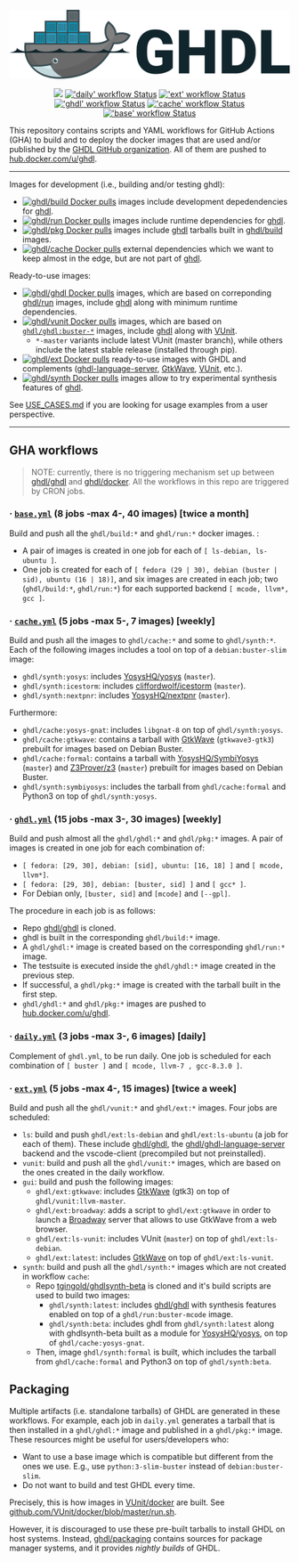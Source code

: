 <p align="center">
  <img src="./logo.png"/>
</p>

<p align="center">
<!--
  <a title="Read the Docs" href="http://ghdl.readthedocs.io"><img src="https://img.shields.io/readthedocs/ghdl.svg?longCache=true&style=flat-square&logo=read-the-docs&logoColor=e8ecef"></a><!--
  -->
  <a title="Join the chat at https://gitter.im/ghdl1/Lobby" href="https://gitter.im/ghdl1/Lobby?utm_source=badge&utm_medium=badge&utm_campaign=pr-badge&utm_content=badge"><img src="https://img.shields.io/badge/chat-on%20gitter-4db797.svg?longCache=true&style=flat-square&logo=gitter&logoColor=e8ecef"></a><!--
  -->
  <a title="'daily' workflow Status" href="https://github.com/ghdl/docker/actions?query=workflow%3Adaily"><img alt="'daily' workflow Status" src="https://img.shields.io/github/workflow/status/ghdl/docker/daily?longCache=true&style=flat-square&label=daily"></a><!--
  -->
  <a title="'ext' workflow Status" href="https://github.com/ghdl/docker/actions?query=workflow%3Aext"><img alt="'ext' workflow Status" src="https://img.shields.io/github/workflow/status/ghdl/docker/ext?longCache=true&style=flat-square&label=ext"></a><!--
  -->
  <a title="'ghdl' workflow Status" href="https://github.com/ghdl/docker/actions?query=workflow%3Aghdl"><img alt="'ghdl' workflow Status" src="https://img.shields.io/github/workflow/status/ghdl/docker/ghdl?longCache=true&style=flat-square&label=ghdl"></a><!--
  -->
  <a title="'cache' workflow Status" href="https://github.com/ghdl/docker/actions?query=workflow%3Acache"><img alt="'cache' workflow Status" src="https://img.shields.io/github/workflow/status/ghdl/docker/cache?longCache=true&style=flat-square&label=cache"></a><!--
  -->
  <a title="'base' workflow Status" href="https://github.com/ghdl/docker/actions?query=workflow%3Abase"><img alt="'base' workflow Status" src="https://img.shields.io/github/workflow/status/ghdl/docker/base?longCache=true&style=flat-square&label=base"></a><!--
  -->
</p>

This repository contains scripts and YAML workflows for GitHub Actions (GHA) to build and to deploy the docker images that are used and/or published by the [GHDL GitHub organization](https://github.com/ghdl). All of them are pushed to [hub.docker.com/u/ghdl](https://cloud.docker.com/u/ghdl/repository/list).

----

Images for development (i.e., building and/or testing ghdl):

- [![ghdl/build Docker pulls](https://img.shields.io/docker/pulls/ghdl/build?label=ghdl%2Fbuild&style=flat-square)](https://hub.docker.com/r/ghdl/build) images include development depedendencies for [ghdl](https://github.com/ghdl/ghdl).
- [![ghdl/run Docker pulls](https://img.shields.io/docker/pulls/ghdl/run?label=ghdl%2Frun&style=flat-square)](https://hub.docker.com/r/ghdl/run) images include runtime dependencies for [ghdl](https://github.com/ghdl/ghdl).
- [![ghdl/pkg Docker pulls](https://img.shields.io/docker/pulls/ghdl/pkg?label=ghdl%2Fpkg&style=flat-square)](https://hub.docker.com/r/ghdl/pkg) images include [ghdl](https://github.com/ghdl/ghdl) tarballs built in [ghdl/build](https://hub.docker.com/r/ghdl/build/tags) images.
- [![ghdl/cache Docker pulls](https://img.shields.io/docker/pulls/ghdl/cache?label=ghdl%2Fcache&style=flat-square)](https://hub.docker.com/r/ghdl/cache) external dependencies which we want to keep almost in the edge, but are not part of [ghdl](https://github.com/ghdl/ghdl).

Ready-to-use images:

- [![ghdl/ghdl Docker pulls](https://img.shields.io/docker/pulls/ghdl/ghdl?label=ghdl%2Fghdl&style=flat-square)](https://hub.docker.com/r/ghdl/ghdl) images, which are based on correponding [ghdl/run](https://hub.docker.com/r/ghdl/run/tags) images, include [ghdl](https://github.com/ghdl/ghdl) along with minimum runtime dependencies.
- [![ghdl/vunit Docker pulls](https://img.shields.io/docker/pulls/ghdl/vunit?label=ghdl%2Fvunit&style=flat-square)](https://hub.docker.com/r/ghdl/vunit) images, which are based on [`ghdl/ghdl:buster-*`](https://hub.docker.com/r/ghdl/ghdl/tags) images, include [ghdl](https://github.com/ghdl/ghdl) along with [VUnit](https://vunit.github.io/).
  - `*-master` variants include latest VUnit (master branch), while others include the latest stable release (installed through pip).
- [![ghdl/ext Docker pulls](https://img.shields.io/docker/pulls/ghdl/ext?label=ghdl%2Fext&style=flat-square)](https://hub.docker.com/r/ghdl/ext/tags) ready-to-use images with GHDL and complements ([ghdl-language-server](https://github.com/ghdl/ghdl-language-server), [GtkWave](http://gtkwave.sourceforge.net/), [VUnit](https://vunit.github.io/), etc.).
- [![ghdl/synth Docker pulls](https://img.shields.io/docker/pulls/ghdl/synth?label=ghdl%2Fsynth&style=flat-square)](https://hub.docker.com/r/ghdl/synth) images allow to try experimental synthesis features of [ghdl](https://github.com/ghdl/ghdl).

See [USE_CASES.md](./USE_CASES.md) if you are looking for usage examples from a user perspective.

----

## GHA workflows

> NOTE: currently, there is no triggering mechanism set up between [ghdl/ghdl](https://github.com/ghdl/ghdl) and [ghdl/docker](https://github.com/ghdl/docker). All the workflows in this repo are triggered by CRON jobs.

### · [`base.yml`](.github/workflows/base.yml) (8 jobs -max 4-, 40 images) [twice a month]

Build and push all the `ghdl/build:*` and `ghdl/run:*` docker images. :

- A pair of images is created in one job for each of `[ ls-debian, ls-ubuntu ]`.
- One job is created for each of `[ fedora (29 | 30), debian (buster | sid), ubuntu (16 | 18)]`, and six images are created in each job; two (`ghdl/build:*`, `ghdl/run:*`) for each supported backend `[ mcode, llvm*, gcc ]`.

### · [`cache.yml`](.github/workflows/cache.yml) (5 jobs -max 5-, 7 images) [weekly]

Build and push all the images to `ghdl/cache:*` and some to `ghdl/synth:*`. Each of the following images includes a tool on top of a `debian:buster-slim` image:

- `ghdl/synth:yosys`: includes [YosysHQ/yosys](https://github.com/YosysHQ/yosys) (`master`).
- `ghdl/synth:icestorm`: includes [cliffordwolf/icestorm](https://github.com/cliffordwolf/icestorm) (`master`).
- `ghdl/synth:nextpnr`: includes [YosysHQ/nextpnr](https://github.com/YosysHQ/nextpnr) (`master`).

Furthermore:

- `ghdl/cache:yosys-gnat`: includes `libgnat-8` on top of `ghdl/synth:yosys`.
- `ghdl/cache:gtkwave`: contains a tarball with [GtkWave](http://gtkwave.sourceforge.net/) (`gtkwave3-gtk3`) prebuilt for images based on Debian Buster.
- `ghdl/cache:formal`: contains a tarball with [YosysHQ/SymbiYosys](https://github.com/YosysHQ/SymbiYosys) (`master`) and [Z3Prover/z3](https://github.com/Z3Prover/z3) (`master`) prebuilt for images based on Debian Buster.
- `ghdl/synth:symbiyosys`: includes the tarball from `ghdl/cache:formal` and Python3 on top of `ghdl/synth:yosys`.

### · [`ghdl.yml`](.github/workflows/ghdl.yml) (15 jobs -max 3-, 30 images) [weekly]

Build and push almost all the `ghdl/ghdl:*` and `ghdl/pkg:*` images. A pair of images is created in one job for each combination of:

- `[ fedora: [29, 30], debian: [sid], ubuntu: [16, 18] ]` and `[ mcode, llvm*]`.
- `[ fedora: [29, 30], debian: [buster, sid] ]` and `[ gcc* ]`.
- For Debian only, `[buster, sid]` and `[mcode]` and `[--gpl]`.

The procedure in each job is as follows:

- Repo [ghdl/ghdl](https://github.com/ghdl/ghdl) is cloned.
- ghdl is built in the corresponding `ghdl/build:*` image.
- A `ghdl/ghdl:*` image is created based on the corresponding `ghdl/run:*` image.
- The testsuite is executed inside the `ghdl/ghdl:*` image created in the previous step.
- If successful, a `ghdl/pkg:*` image is created with the tarball built in the first step.
- `ghdl/ghdl:*` and `ghdl/pkg:*` images are pushed to [hub.docker.com/u/ghdl](https://cloud.docker.com/u/ghdl/repository/list).

### · [`daily.yml`](.github/workflows/daily.yml) (3 jobs -max 3-, 6 images) [daily]

Complement of `ghdl.yml`, to be run daily. One job is scheduled for each combination of `[ buster ]` and `[ mcode, llvm-7 , gcc-8.3.0 ]`.

### · [`ext.yml`](.github/workflows/ext.yml) (5 jobs -max 4-, 15 images) [twice a week]

Build and push all the `ghdl/vunit:*` and `ghdl/ext:*` images. Four jobs are scheduled:

- `ls`: build and push `ghdl/ext:ls-debian` and `ghdl/ext:ls-ubuntu` (a job for each of them). These include [ghdl/ghdl](https://github.com/ghdl/ghdl), the [ghdl/ghdl-language-server](https://github.com/ghdl/ghdl-language-server) backend and the vscode-client (precompiled but not preinstalled).
- `vunit`: build and push all the `ghdl/vunit:*` images, which are based on the ones created in the daily workflow.
- `gui`: build and push the following images:
  - `ghdl/ext:gtkwave`: includes [GtkWave](http://gtkwave.sourceforge.net/) (gtk3) on top of `ghdl/vunit:llvm-master`.
  - `ghdl/ext:broadway`: adds a script to `ghdl/ext:gtkwave` in order to launch a [Broadway](https://developer.gnome.org/gtk3/stable/gtk-broadway.html) server that allows to use GtkWave from a web browser.
  - `ghdl/ext:ls-vunit`: includes VUnit (`master`) on top of `ghdl/ext:ls-debian`.
  - `ghdl/ext:latest`: includes [GtkWave](http://gtkwave.sourceforge.net/) on top of `ghdl/ext:ls-vunit`.
- `synth`: build and push all the `ghdl/synth:*` images which are not created in workflow `cache`:
  - Repo [tgingold/ghdlsynth-beta](https://github.com/tgingold/ghdlsynth-beta) is cloned and it's build scripts are used to build two images:
    - `ghdl/synth:latest`: includes [ghdl/ghdl](https://github.com/ghdl/ghdl) with synthesis features enabled on top of a `ghdl/run:buster-mcode` image.
    - `ghdl/synth:beta`: includes ghdl from `ghdl/synth:latest` along with ghdlsynth-beta built as a module for [YosysHQ/yosys](https://github.com/YosysHQ/yosys), on top of `ghdl/cache:yosys-gnat`.
  - Then, image `ghdl/synth:formal` is built, which includes the tarball from `ghdl/cache:formal` and Python3 on top of `ghdl/synth:beta`.

## Packaging

Multiple artifacts (i.e. standalone tarballs) of GHDL are generated in these workflows. For example, each job in `daily.yml` generates a tarball that is then installed in a `ghdl/ghdl:*` image and published in a `ghdl/pkg:*` image. These resources might be useful for users/developers who:

- Want to use a base image which is compatible but different from the ones we use. E.g., use `python:3-slim-buster` instead of `debian:buster-slim`.
- Do not want to build and test GHDL every time.

Precisely, this is how images in [VUnit/docker](https://github.com/VUnit/docker/) are built. See [github.com/VUnit/docker/blob/master/run.sh](https://github.com/VUnit/docker/blob/e6cb236d021b42f44640fd0e7b83c0dc4ff22144/run.sh#L36-L54).

However, it is discouraged to use these pre-built tarballs to install GHDL on host systems. Instead, [ghdl/packaging](https://github.com/ghdl/packaging) contains sources for package manager systems, and it provides *nightly builds* of GHDL.
